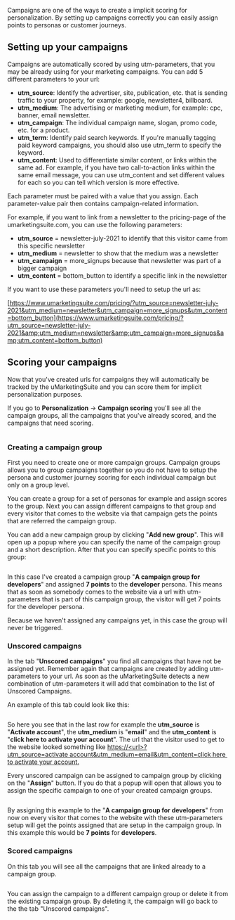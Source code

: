 Campaigns are one of the ways to create a implicit scoring for personalization. By setting up campaigns correctly you can easily assign points to personas or customer journeys.

## Setting up your campaigns

Campaigns are automatically scored by using utm-parameters, that you may be already using for your marketing campaigns. You can add 5 different parameters to your url:

- **utm\_source**: Identify the advertiser, site, publication, etc. that is sending traffic to your property, for example: google, newsletter4, billboard.
- **utm\_medium**: The advertising or marketing medium, for example: cpc, banner, email newsletter.
- **utm\_campaign**: The individual campaign name, slogan, promo code, etc. for a product.
- **utm\_term**: Identify paid search keywords. If you're manually tagging paid keyword campaigns, you should also use utm\_term to specify the keyword.
- **utm\_content**: Used to differentiate similar content, or links within the same ad. For example, if you have two call-to-action links within the same email message, you can use utm\_content and set different values for each so you can tell which version is more effective.

Each parameter must be paired with a value that you assign. Each parameter-value pair then contains campaign-related information.

For example, if you want to link from a newsletter to the pricing-page of the umarketingsuite.com, you can use the following parameters:

- **utm\_source** =  newsletter-july-2021 to identify that this visitor came from this specific newsletter
- **utm\_medium** = newsletter to show that the medium was a newsletter
- **utm\_campaign** = more\_signups because that newsletter was part of a bigger campaign
- **utm\_content** = bottom\_button to identify a specific link in the newsletter

If you want to use these parameters you'll need to setup the url as:

[https://www.umarketingsuite.com/pricing/?utm_source=newsletter-july-2021&utm_medium=newsletter&utm_campaign=more_signups&utm_content=bottom_button](https://www.umarketingsuite.com/pricing/?utm_source=newsletter-july-2021&amp;utm_medium=newsletter&amp;utm_campaign=more_signups&amp;utm_content=bottom_button)

## Scoring your campaigns

Now that you've created urls for campaigns they will automatically be tracked by the uMarketingSuite and you can score them for implicit personalization purposes. 

If you go to **Personalization** -&gt; **Campaign scoring** you'll see all the campaign groups, all the campaigns that you've already scored, and the campaigns that need scoring.

![]()

### Creating a campaign group

First you need to create one or more campaign groups. Campaign groups allows you to group campaigns together so you do not have to setup the persona and customer journey scoring for each individual campaign but only on a group level.

You can create a group for a set of personas for example and assign scores to the group. Next you can assign different campaigns to that group and every visitor that comes to the website via that campaign gets the points that are referred the campaign group.

You can add a new campaign group by clicking "**Add new group**". This will open up a popup where you can specify the name of the campaign group and a short description. After that you can specify specific points to this group:

![]()

In this case I've created a campaign group "**A campaign group for developers**" and assigned **7 points** to the **developer** persona. This means that as soon as somebody comes to the website via a url with utm-parameters that is part of this campaign group, the visitor will get 7 points for the developer persona.

Because we haven't assigned any campaigns yet, in this case the group will never be triggered.

### Unscored campaigns

In the tab "**Unscored campaigns**" you find all campaigns that have not be assigned yet. Remember again that campaigns are created by adding utm-parameters to your url. As soon as the uMarketingSuite detects a new combination of utm-parameters it will add that combination to the list of Unscored Campaigns.

An example of this tab could look like this:

![]()

So here you see that in the last row for example the **utm\_source** is "**Activate account**", the **utm\_medium** is "**email**" and the **utm\_content** is "**click here to activate your account**". The url that the visitor used to get to the website looked something like [https://&lt;url&gt;?utm_source=activate&nbsp;account&utm_medium=email&utm_content=click&nbsp;here&nbsp;to&nbsp;activate&nbsp;your&nbsp;account.](https://&lt;url&gt;?utm_source=activate&amp;nbsp;account&amp;utm_medium=email&amp;utm_content=click&amp;nbsp;here&amp;nbsp;to&amp;nbsp;activate&amp;nbsp;your&amp;nbsp;account)

Every unscored campaign can be assigned to campaign group by clicking on the "**Assign**" button. If you do that a popup will open that allows you to assign the specific campaign to one of your created campaign groups.

![]() 

By assigning this example to the "**A campaign group for developers**" from now on every visitor that comes to the website with these utm-parameters setup will get the points assigned that are setup in the campaign group. In this example this would be **7 points** for **developers**.

### Scored campaigns

On this tab you will see all the campaigns that are linked already to a campaign group. 

![]()

You can assign the campaign to a different campaign group or delete it from the existing campaign group. By deleting it, the campaign will go back to the the tab "Unscored campaigns".